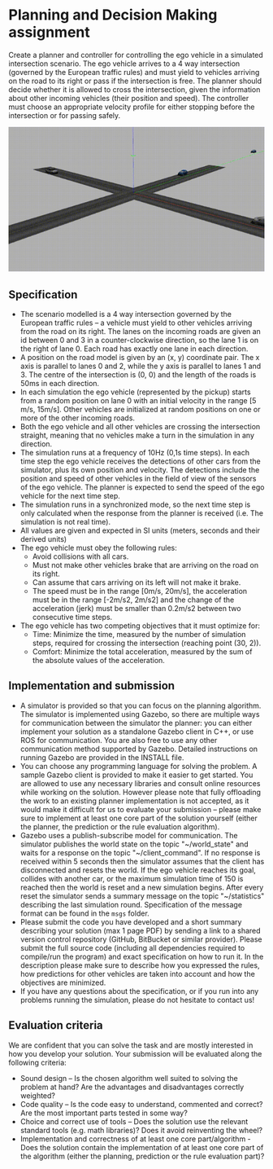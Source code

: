 # Planning and Decision Making assignment

Create a planner and controller for controlling the ego vehicle in a simulated intersection scenario. 
The ego vehicle arrives to a 4 way intersection (governed by the European traffic rules) and must yield 
to vehicles arriving on the road to its right or pass if the intersection is free. 
The planner should decide whether it is allowed to cross the intersection, given the information about other 
incoming vehicles (their position and speed). The controller must choose an appropriate velocity profile 
for either stopping before the intersection or for passing safely.

![simulation](./intersection_simulation.gif "Intersection simulation")


## Specification 

 - The scenario modelled is a 4 way intersection governed by the European traffic rules 
– a vehicle must yield to other vehicles arriving from the road on its right. 
The lanes on the incoming roads are given an id between 0 and 3 in a counter-clockwise direction,
so the lane 1 is on the right of lane 0. Each road has exactly one lane in each direction. 
 - A position on the road model is given by an (x, y) coordinate pair. 
The x axis is parallel to lanes 0 and 2, while the y axis is parallel to lanes 1 and 3. 
The centre of the intersection is (0, 0) and the length of the roads is 50ms in each direction. 
 - In each simulation the ego vehicle (represented by the pickup) starts from a random position on lane 0 
 with an initial velocity in the range 
[5 m/s, 15m/s]. Other vehicles are initialized at random positions on one or more of the other incoming roads.  
 - Both the ego vehicle and all other vehicles are crossing the intersection straight, 
meaning that no vehicles make a turn in the simulation in any direction. 
 - The simulation runs at a frequency of 10Hz (0,1s time steps). In each time step the ego vehicle 
receives the detections of other cars from the simulator, plus its own position and velocity. 
The detections include the position and speed of other vehicles in the field of view of the sensors of the ego vehicle. 
The planner is expected to send the speed of the ego vehicle for the next time step. 
 - The simulation runs in a synchronized mode, so the next time step is only calculated when the response from 
the planner is received (i.e. The simulation is not real time). 
 - All values are given and expected in SI units (meters, seconds and their derived units) 
 - The ego vehicle must obey the following rules: 
   - Avoid collisions with all cars. 
   - Must not make other vehicles brake that are arriving on the road on its right.  
   - Can assume that cars arriving on its left will not make it brake. 
   - The speed must be in the range [0m/s, 20m/s], the acceleration must be in the range [-2m/s2, 2m/s2] 
   and the change of the acceleration (jerk) must be smaller than 0.2m/s2 between two consecutive time steps. 
 - The ego vehicle has two competing objectives that it must optimize for: 
   - Time: Minimize the time, measured by the number of simulation steps, required for crossing the intersection 
   (reaching point (30, 2)). 
   - Comfort: Minimize the total acceleration, measured by the sum of the absolute values of the acceleration. 


## Implementation and submission 

 - A simulator is provided so that you can focus on the planning algorithm. 
 The simulator is implemented using Gazebo, so there are multiple ways for communication between the simulator 
 the planner: you can either implement your solution as a standalone Gazebo client in C++, or use ROS for communication. 
 You are also free to use any other communication method supported by Gazebo. 
 Detailed instructions on running Gazebo are provided in the INSTALL file. 
 - You can choose any programming language for solving the problem. 
 A sample Gazebo client is provided to make it easier to get started. You are allowed to use any necessary 
 libraries and consult online resources while working on the solution. However please note that fully offloading 
 the work to an existing planner implementation is not accepted, as it would make it difficult for us to evaluate 
 your submission – please make sure to implement at least one core part of the solution yourself (either the planner, 
 the prediction or the rule evaluation algorithm). 
 - Gazebo uses a publish-subscribe model for communication. The simulator publishes the world state on the topic 
 "\~/world_state" and waits for a response on the topic "\~/client_command". If no response is received within 5 seconds 
 then the simulator assumes that the client has disconnected and resets the world. 
 If the ego vehicle reaches its goal, collides with another car, or the maximum simulation time of 150 
 is reached then the world is reset and a new simulation begins. After every reset the simulator sends 
 a summary message on the topic "\~/statistics" describing the last simulation round. Specification of the 
 message format can be found in the `msgs` folder.
 - Please submit the code you have developed and a short summary describing your solution (max 1 page PDF) by 
 sending a link to a shared version control repository (GitHub, BitBucket or similar provider). 
 Please submit the full source code (including all dependencies required to compile/run the program) and 
 exact specification on how to run it. In the description please make sure to describe how you expressed the rules, 
 how predictions for other vehicles are taken into account and how the objectives are minimized. 
 - If you have any questions about the specification, or if you run into any problems running the simulation, 
 please do not hesitate to contact us! 

## Evaluation criteria 

We are confident that you can solve the task and are mostly interested in how you develop your solution. 
Your submission will be evaluated along the following criteria: 
 - Sound design – Is the chosen algorithm well suited to solving the problem at hand? Are the advantages 
 and disadvantages correctly weighted? 
 - Code quality – Is the code easy to understand, commented and correct? Are the most important parts tested in some way? 
 - Choice and correct use of tools – Does the solution use the relevant standard tools (e.g. math libraries)? 
 Does it avoid reinventing the wheel? 
 - Implementation and correctness of at least one core part/algorithm - Does the solution contain the implementation 
 of at least one core part of the algorithm (either the planning, prediction or the rule evaluation part)?  